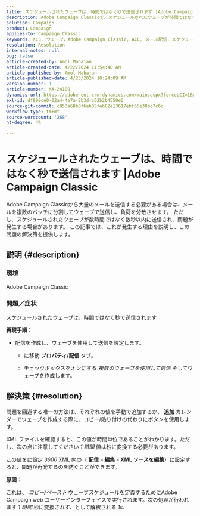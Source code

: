```yaml
---
title: スケジュールされたウェーブは、時間ではなく秒で送信されます |Adobe Campaign Classic
description: Adobe Campaign Classicで、スケジュールされたウェーブが時間ではなく秒で送信される問題を修正する方法を説明します。
solution: Campaign
product: Campaign
applies-to: Campaign Classic
keywords: KCS, ウェーブ，Adobe Campaign Classic, ACC, メール配信，スケジュール，時間，秒
resolution: Resolution
internal-notes: null
bug: false
article-created-by: Amol Mahajan
article-created-date: 4/22/2024 11:54:40 AM
article-published-by: Amol Mahajan
article-published-date: 4/23/2024 10:24:09 AM
version-number: 1
article-number: KA-24109
dynamics-url: https://adobe-ent.crm.dynamics.com/main.aspx?forceUCI=1&pagetype=entityrecord&etn=knowledgearticle&id=e9d08613-9f00-ef11-a1fe-6045bd006704
exl-id: df900ce0-02a4-4e7a-8b3d-c62b2b4550e6
source-git-commit: c853a68b0f6ab05feb82e13617ebf66e38bc7c6c
workflow-type: tm+mt
source-wordcount: '268'
ht-degree: 4%

---
```


# スケジュールされたウェーブは、時間ではなく秒で送信されます |Adobe Campaign Classic


Adobe Campaign Classicから大量のメールを送信する必要がある場合は、メールを複数のバッチに分割してウェーブで送信し、負荷を分散させます。 ただし、スケジュールされたウェーブが数時間ではなく数秒以内に送信され、問題が発生する場合があります。 この記事では、これが発生する理由を説明し、この問題の解決策を提供します。

## 説明 {#description}


### <b>環境</b>

Adobe Campaign Classic



### <b>問題／症状</b>

スケジュールされたウェーブは、時間ではなく秒で送信されます

<b>再現手順：</b>

- 配信を作成し、ウェーブを使用して送信を設定します。



   - に移動 <b>プロパティ/配信</b> タブ。


   - チェックボックスをオンにする *複数のウェーブを使用して送信* そしてウェーブを作成します。






## 解決策 {#resolution}


問題を回避する唯一の方法は、それぞれの値を手動で追加するか、 <b>追加</b> カレンダーでウェーブを作成する際に、コピー/貼り付けの代わりにボタンを使用します。

XML ファイルを確認すると、この値が時間単位であることがわかります。ただし、次の点に注意してください *1 時間* 値は秒に変換する必要があります。

この値をに設定 *3600* XML 内の（ <b>配信</b> `>`  <b>編集</b> `>`  <b>XML ソースを編集</b>）に設定すると、問題が再発するのを防ぐことができます。

<b>原因：</b>

これは、 *コピー/ペースト* ウェーブスケジュールを定義するためにAdobe Campaign web ユーザーインターフェイスで実行されます。次の処理が行われます *1 時間* 秒に変換されず、として解釈される *1s*.
